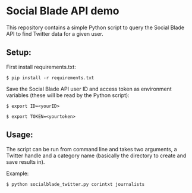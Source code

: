 # Social Blade API demo

This repository contains a simple Python script to query the Social Blade API to find Twitter data for a given user.

## Setup:

First install requirements.txt: 

`$ pip install -r requirements.txt`

Save the Social Blade API user ID and access token as environment variables (these will be read by the Python script):

`$ export ID=<yourID>`

`$ export TOKEN=<yourtoken>`

## Usage:

The script can be run from command line and takes two arguments, a Twitter handle and a category name (basically the directory to create and save results in).

Example:

`$ python socialblade_twitter.py corintxt journalists`